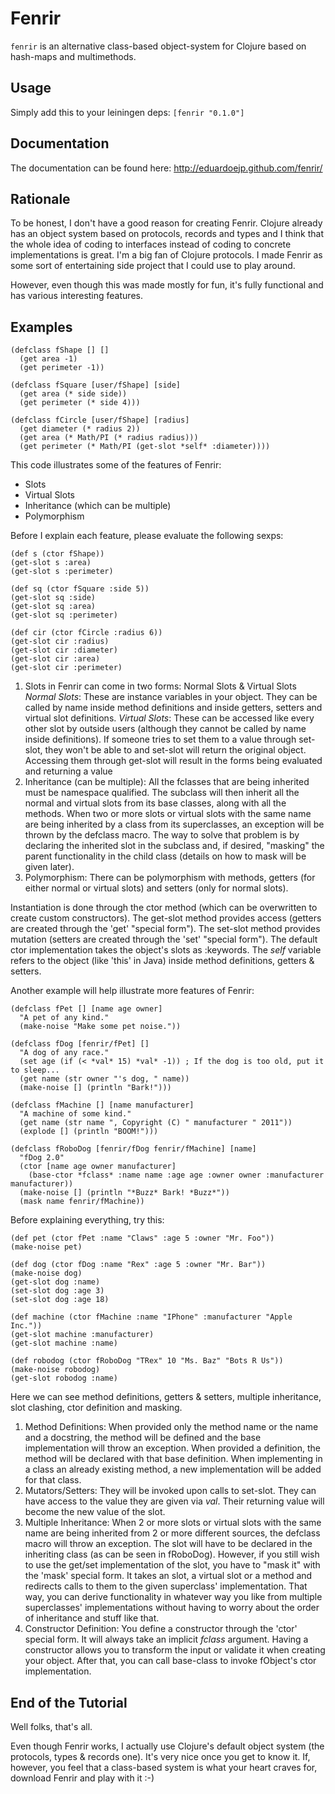
Fenrir
======

`fenrir` is an alternative class-based object-system for Clojure based on hash-maps and multimethods.

Usage
-----

Simply add this to your leiningen deps: `[fenrir "0.1.0"]`

Documentation
-------------

The documentation can be found here: http://eduardoejp.github.com/fenrir/

Rationale
---------

To be honest, I don't have a good reason for creating Fenrir. Clojure already has an object system based on protocols,
records and types and I think that the whole idea of coding to interfaces instead of coding to concrete implementations is
great. I'm a big fan of Clojure protocols. I made Fenrir as some sort of entertaining side project that I could use to play around.

However, even though this was made mostly for fun, it's fully functional and has various interesting features.

Examples
--------

	(defclass fShape [] []
	  (get area -1)
	  (get perimeter -1))
	
	(defclass fSquare [user/fShape] [side]
	  (get area (* side side))
	  (get perimeter (* side 4)))
	
	(defclass fCircle [user/fShape] [radius]
	  (get diameter (* radius 2))
	  (get area (* Math/PI (* radius radius)))
	  (get perimeter (* Math/PI (get-slot *self* :diameter))))

This code illustrates some of the features of Fenrir:
* Slots
* Virtual Slots
* Inheritance (which can be multiple)
* Polymorphism

Before I explain each feature, please evaluate the following sexps:

	(def s (ctor fShape))
	(get-slot s :area)
	(get-slot s :perimeter)

	(def sq (ctor fSquare :side 5))
	(get-slot sq :side)
	(get-slot sq :area)
	(get-slot sq :perimeter)

	(def cir (ctor fCircle :radius 6))
	(get-slot cir :radius)
	(get-slot cir :diameter)
	(get-slot cir :area)
	(get-slot cir :perimeter)

1. Slots in Fenrir can come in two forms: Normal Slots & Virtual Slots
*Normal Slots*: These are instance variables in your object. They can be called by name inside method definitions and inside getters, setters and virtual slot definitions.
*Virtual Slots*: These can be accessed like every other slot by outside users (although they cannot be called by name inside definitions). If someone tries to set them
  to a value through set-slot, they won't be able to and set-slot will return the original object. Accessing them through get-slot will result in the forms being
  evaluated and returning a value
2. Inheritance (can be multiple): All the fclasses that are being inherited must be namespace qualified. The subclass will then inherit all the normal and virtual slots
   from its base classes, along with all the methods. When two or more slots or virtual slots with the same name are being inherited by a class from its superclasses,
   an exception will be thrown by the defclass macro. The way to solve that problem is by declaring the inherited slot in the subclass and, if desired,
   "masking" the parent functionality in the child class (details on how to mask will be given later).
3. Polymorphism: There can be polymorphism with methods, getters (for either normal or virtual slots) and setters (only for normal slots).

Instantiation is done through the ctor method (which can be overwritten to create custom constructors). The get-slot method provides access (getters are created
  through the 'get' "special form"). The set-slot method provides mutation (setters are created through the 'set' "special form").
The default ctor implementation takes the object's slots as :keywords.
The *self* variable refers to the object (like 'this' in Java) inside method definitions, getters & setters.

Another example will help illustrate more features of Fenrir:

	(defclass fPet [] [name age owner]
	  "A pet of any kind."
	  (make-noise "Make some pet noise."))

	(defclass fDog [fenrir/fPet] []
	  "A dog of any race."
	  (set age (if (< *val* 15) *val* -1)) ; If the dog is too old, put it to sleep...
	  (get name (str owner "'s dog, " name))
	  (make-noise [] (println "Bark!")))

	(defclass fMachine [] [name manufacturer]
	  "A machine of some kind."
	  (get name (str name ", Copyright (C) " manufacturer " 2011"))
	  (explode [] (println "BOOM!")))

	(defclass fRoboDog [fenrir/fDog fenrir/fMachine] [name]
	  "fDog 2.0"
	  (ctor [name age owner manufacturer]
	    (base-ctor *fclass* :name name :age age :owner owner :manufacturer manufacturer))
	  (make-noise [] (println "*Buzz* Bark! *Buzz*"))
	  (mask name fenrir/fMachine))

Before explaining everything, try this:

	(def pet (ctor fPet :name "Claws" :age 5 :owner "Mr. Foo"))
	(make-noise pet)

	(def dog (ctor fDog :name "Rex" :age 5 :owner "Mr. Bar"))
	(make-noise dog)
	(get-slot dog :name)
	(set-slot dog :age 3)
	(set-slot dog :age 18)

	(def machine (ctor fMachine :name "IPhone" :manufacturer "Apple Inc."))
	(get-slot machine :manufacturer)
	(get-slot machine :name)

	(def robodog (ctor fRoboDog "TRex" 10 "Ms. Baz" "Bots R Us"))
	(make-noise robodog)
	(get-slot robodog :name)

Here we can see method definitions, getters & setters, multiple inheritance, slot clashing, ctor definition and masking.

1. Method Definitions: When provided only the method name or the name and a docstring, the method will be defined and the base implementation will throw an exception.
  When provided a definition, the method will be declared with that base definition.
  When implementing in a class an already existing method, a new implementation will be added for that class.
2. Mutators/Setters: They will be invoked upon calls to set-slot. They can have access to the value they are given via *val*.
  Their returning value will become the new value of the slot.
3. Multiple Inheritance: When 2 or more slots or virtual slots with the same name are being inherited from 2 or more different sources, the defclass macro will throw
  an exception. The slot will have to be declared in the inheriting class (as can be seen in fRoboDog). However, if you still wish to use the get/set implementation
  of the slot, you have to "mask it" with the 'mask' special form. It takes an slot, a virtual slot or a method and redirects calls to them to the given superclass'
  implementation. That way, you can derive functionality in whatever way you like from multiple superclasses' implementations without having to worry about the order
  of inheritance and stuff like that.
4. Constructor Definition: You define a constructor through the 'ctor' special form. It will always take an implicit *fclass* argument.
  Having a constructor allows you to transform the input or validate it when creating your object. After that, you can call base-class to invoke fObject's
  ctor implementation.

End of the Tutorial
-------------------

Well folks, that's all.

Even though Fenrir works, I actually use Clojure's default object system (the protocols, types & records one). It's very nice once you get to know it.
If, however, you feel that a class-based system is what your heart craves for, download Fenrir and play with it :-)

